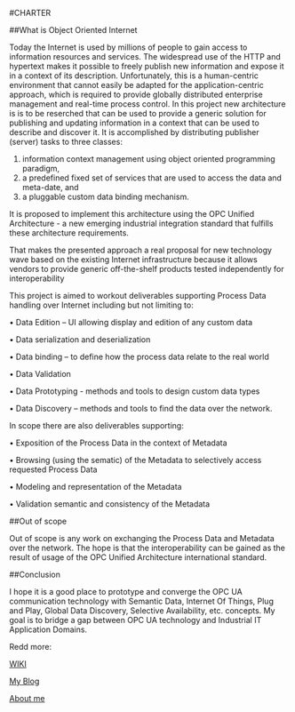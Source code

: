 #CHARTER

##What is Object Oriented Internet

Today the Internet is used by millions of people to gain access to information resources and services. The widespread use of the HTTP and hypertext makes it possible to freely publish new information and expose it in a context of its description. Unfortunately, this is a human-centric environment that cannot easily be adapted for the application-centric approach, which is required to provide globally distributed enterprise management and real-time process control. In this project new architecture is is to be reserched that can be used to provide a generic solution for publishing and updating information in a context that can be used to describe and discover it. It is accomplished by distributing publisher (server) tasks to three classes: 

1. information context management using object oriented programming paradigm, 
2. a predefined fixed set of services that are used to access the data and meta-date, and 
3.  a pluggable custom data binding mechanism. 

It is proposed to implement this architecture using the OPC Unified Architecture - a new emerging industrial integration standard that fulfills these architecture requirements. 

That makes the presented approach a real proposal for new technology wave based on the existing Internet infrastructure because it allows vendors to provide generic off-the-shelf products tested independently for interoperability

This project is aimed to workout deliverables supporting Process Data handling over Internet including but not limiting to:

•	Data Edition – UI allowing display and edition of any custom data

•	Data serialization and deserialization 

•	Data binding – to define how the process data relate to the real world

•	Data Validation 

•	Data Prototyping  - methods and tools to design custom data types

•	Data Discovery – methods and tools to find the data over the network.

In scope there are also deliverables supporting:

•	Exposition of the Process Data in the context of Metadata

•	Browsing (using the sematic) of the Metadata to selectively access requested Process Data

•	Modeling and representation of the Metadata

•	Validation semantic and consistency of the Metadata

##Out of scope

Out of scope is any work on exchanging the Process Data and Metadata over the network. The hope is that the interoperability can be gained as the result of usage of the OPC Unified Architecture international standard. 

##Conclusion

I hope it is a good place to prototype and converge the OPC UA communication technology with Semantic Data, Internet Of Things, Plug and Play, Global Data Discovery, Selective Availability, etc. concepts. My goal is to bridge a gap between OPC UA technology and Industrial IT Application Domains. 

Redd more:

[WIKI](https://github.com/mpostol/OPC-UA-OOI/wiki)

[My Blog](http://wwww.mpostol.wordpress.com/)

[About me](https://pl.linkedin.com/in/mpostol)
